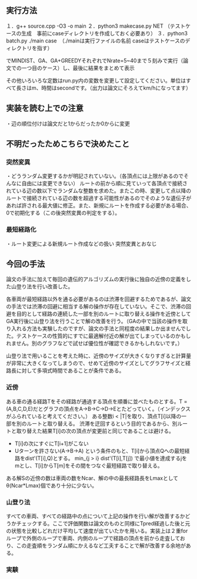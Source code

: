 ## 実行方法
１．g++ source.cpp -O3 -o main
２．python3 makecase.py NET （テストケースの生成　事前にcaseディレクトリを作成しておく必要あり）
３．python3 batch.py ./main case　（./mainは実行ファイルの名前 caseはテストケースのディレクトリを指す）

でMINDIST、GA、GA+GREEDYそれぞれでNrate=5~40まで５刻みで実行（論文での一つ目のケース）し、最後に結果をまとめて表示

その他いろいろな定数はrun.py内の変数を変更して設定してください。単位はすべて長さはm、時間はsecondです。（出力は論文にそろえてkm/hになってます）

## 実装を読む上での注意
・辺の順位付けは論文だと1からだったか0からに変更


## 不明だったためこちらで決めたこと
### 突然変異
・どうランダム変更するかが明記されていない。（各頂点には上限があるのでそんなに自由には変更できない）
	ルートの前から順に見ていって各頂点で接続されている辺の数以下でランダムな整数を求めた。またこの時、変更して点以降のルートで接続されている辺の数を超過する可能性があるのでそのような遺伝子があれば許される最大値に修正。また、新規にルートを作成する必要がある場合、0で初期化する（この後突然変異の判定をする）。

### 最短経路化
・ルート変更による新規ルート作成などの扱い
	突然変異とおなじ


## 今回の手法
論文の手法に加えて毎回の遺伝的アルゴリズムの実行後に独自の近傍の定義をした山登り法を行い改善した。

各車両が最短経路以外を通る必要があるのは渋滞を回避するためであるが、論文の手法では渋滞の回避に相当する解の操作が存在していない。そこで、渋滞の回避を目的として経路の連続した一部を別のルートに取り替える操作を近傍としてGA実行後に山登り法を行うことで解の改善を行う。（GAの中で当該の操作を取り入れる方法も実験したのですが、論文の手法と同程度の結果しか出ませんでした。テストケースの性質的にすでに最適解付近の解が出てしまっているのかもしれません。別のグラフなどで試せば優位性が確認できるかもしれないです。）

山登り法で用いることを考えた時に、近傍のサイズが大きくなりすぎると計算量が非常に大きくなってしまうので、せめて近傍のサイズとしてグラフサイズと経路長に対して多項式時間であることが条件である。

### 近傍
ある車の通る経路Tをその経路が通過する頂点を順番に並べたものとする。T = (A,B,C,D,E)だとグラフの頂点をA->B->C->D->Eとたどっていく。（インデックスがふられていると考えてください。）
ある整数i < |T|を取り、頂点T[i]以降の一部を別のルートと取り替える。
渋滞を迂回するという目的であるから、別ルートと取り替えた結果T[i]の次の頂点が変更前と同じであることは避ける。
- T[i]の次にすぐにT[i+1]がこない
- Uターンを許さない(A->B->A)
という条件のもと、T[i]から頂点Qへの最短経路をdist'(T[i],Q)とする。
min_{j > i} dist'(T[i],T[j]) で最小値を達成するjをmとし、T[i]からT[m]をその間をつなぐ最短経路で取り替える。

ある解Sの近傍の数は車両の数をNcar、解の中の最長経路長をLmaxとしてθ(Ncar*Lmax)個であり十分に少ない。

### 山登り法
すべての車両、すべての経路中の点について上記の操作を行い解が改善するかどうかチェックする。ここで評価関数は論文のものと同様にTpred経過した後と元の状態を比較しどれだけ平均して速度が出ていたかを用いる。実装上は２重forループで外側のループで車両、内側のループで経路の頂点を前から走査しており、この走査順をランダム順にかえるなど工夫することで解が改善する余地がある。

### 実験
